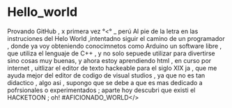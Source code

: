 # Hello_world
Provando GitHub ,  x primera vez °&lt;° _ perú
Al pie de la letra en las instruciones del Helo World ,intentadno siguir el camino de un programador , donde ya voy obteniendo conocimnetos como Arduino un software libre , que utiliza el lenguaje de C++ , y no solo sepuede utilizar para divertirse sino cosas muy buenas,
y ahora estoy aprendiendo html , en curso por internet , 
uitlizar el editor de texto hackeable para el siglo XIX ja , que me ayuda mejor del editor de codigo de visual studios , ya que no es tan didactico , algo asi , supongo que se debe a que es mas dedicado a pofrsionales o experimentados ;
aparte hoy descubri que existi el HACKETOON ; oh!
#AFICIONADO_WORLD</>
